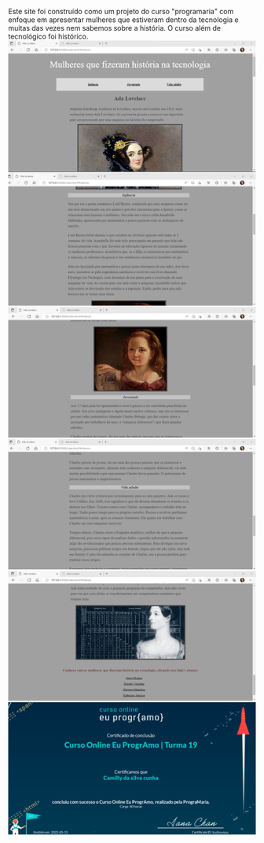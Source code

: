 Este site foi construído como um projeto do curso "programaria" com enfoque em apresentar mulheres que estiveram dentro da tecnologia e muitas das vezes nem sabemos sobre a história. 
O curso além de tecnológico foi histórico.
<img src="adalovelace1.png">
<img src="adalovelace2.png">
<img src="adalovelace3.png">
<img src="adalovelace4.png">
<img src="adalovelace5.png">
<img src="programaria.png">

